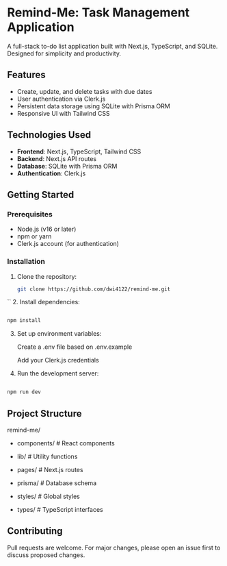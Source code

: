 # Remind-Me: Task Management Application

A full-stack to-do list application built with Next.js, TypeScript, and SQLite. Designed for simplicity and productivity.

## Features

- Create, update, and delete tasks with due dates
- User authentication via Clerk.js
- Persistent data storage using SQLite with Prisma ORM
- Responsive UI with Tailwind CSS

## Technologies Used

- **Frontend**: Next.js, TypeScript, Tailwind CSS
- **Backend**: Next.js API routes
- **Database**: SQLite with Prisma ORM
- **Authentication**: Clerk.js

## Getting Started

### Prerequisites

- Node.js (v16 or later)
- npm or yarn
- Clerk.js account (for authentication)

### Installation

1. Clone the repository:
   ```bash
   git clone https://github.com/dwi4122/remind-me.git
  ``
2. Install dependencies:
```bash

npm install
```
3. Set up environment variables:

    Create a .env file based on .env.example

    Add your Clerk.js credentials

4. Run the development server:
```bash

npm run dev
```

## Project Structure

remind-me/
  - components/      # React components
  
  - lib/             # Utility functions
  
  - pages/           # Next.js routes
  
  - prisma/          # Database schema
  
  - styles/          # Global styles
  
  - types/           # TypeScript interfaces
  

## Contributing

Pull requests are welcome. For major changes, please open an issue first to discuss proposed changes.

